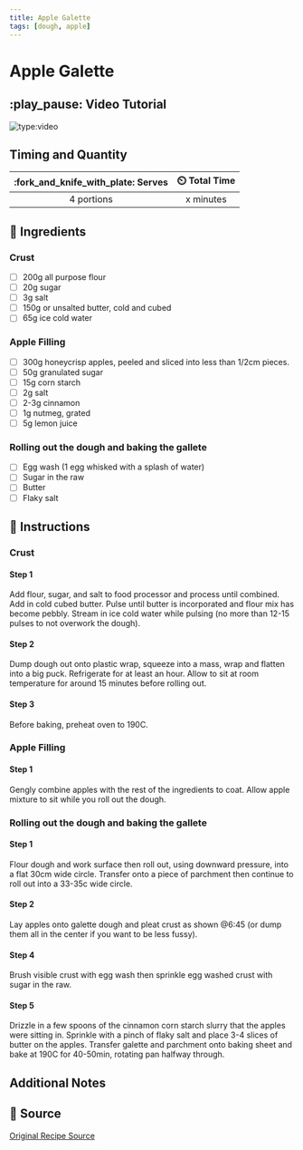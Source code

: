 ```yaml
---
title: Apple Galette
tags: [dough, apple]
---
```


# Apple Galette

## :play_pause: Video Tutorial
![type:video](https://www.youtube.com/embed/sSkjBodTzGU?si=Y9R0kyLOwXJLPQM6)


## Timing and Quantity
| :fork_and_knife_with_plate: Serves | :timer_clock: Total Time |
|:----------------------------------:|:-----------------------: |
| 4 portions | x minutes |

## :salt: Ingredients
### Crust
- [ ] 200g all purpose flour
- [ ] 20g sugar
- [ ] 3g salt
- [ ] 150g or unsalted butter, cold and cubed
- [ ] 65g ice cold water

### Apple Filling
- [ ] 300g honeycrisp apples, peeled and sliced into less than 1/2cm pieces.
- [ ] 50g granulated sugar
- [ ] 15g corn starch
- [ ] 2g salt
- [ ] 2-3g cinnamon
- [ ] 1g nutmeg, grated
- [ ] 5g lemon juice

### Rolling out the dough and baking the gallete
- [ ] Egg wash (1 egg whisked with a splash of water)
- [ ] Sugar in the raw
- [ ] Butter
- [ ] Flaky salt

## :pencil: Instructions

### Crust

#### Step 1
Add flour, sugar, and salt to food processor and process until combined. Add in cold cubed butter. Pulse until butter is incorporated and flour mix has become pebbly. Stream in ice cold water while pulsing (no more than 12-15 pulses to not overwork the dough).

#### Step 2
Dump dough out onto plastic wrap, squeeze into a mass, wrap and flatten into a big puck. Refrigerate for at least an hour. Allow to sit at room temperature for around 15 minutes before rolling out.

#### Step 3
Before baking, preheat oven to 190C.

### Apple Filling

#### Step 1
Gengly combine apples with the rest of the ingredients to coat. Allow apple mixture to sit while you roll out the dough.

### Rolling out the dough and baking the gallete

#### Step 1
Flour dough and work surface then roll out, using downward pressure, into a flat 30cm wide circle. Transfer onto a piece of parchment then continue to roll out into a 33-35c wide circle.

#### Step 2
Lay apples onto galette dough and pleat crust as shown @6:45 (or dump them all in the center if you want to be less fussy).

#### Step 4
Brush visible crust with egg wash then sprinkle egg washed crust with sugar in the raw.

#### Step 5
Drizzle in a few spoons of the cinnamon corn starch slurry that the apples were sitting in. Sprinkle with a pinch of flaky salt and place 3-4 slices of butter on the apples.  Transfer galette and parchment onto baking sheet and bake at 190C for 40-50min, rotating pan halfway through.


## Additional Notes


## :link: Source
[Original Recipe Source](https://www.youtube.com/watch?v=sSkjBodTzGU)
